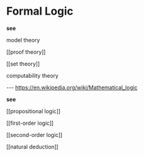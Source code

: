 # Formal Logic

**see**

model theory

[[proof theory]]

[[set theory]]

computability theory

--- <https://en.wikipedia.org/wiki/Mathematical_logic>

**see**

[[propositional logic]]

[[first-order logic]]

[[second-order logic]]

[[natural deduction]]
